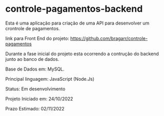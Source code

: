 # controle-pagamentos-backend

Esta é uma aplicação para criação de uma API para desenvolver um crontrole de pagamentos.

link para Front End do projeto: https://github.com/bragarr/controle-pagamentos

Durante a fase inicial do projeto esta ocorrendo a contrução do backend junto ao banco de dados.

Base de Dados em: MySQL.

Principal linguagem: JavaScript (Node.Js)

Status: Em desenvolvimento

Projeto Iniciado em: 24/10/2022

Prazo Estimado: 02/11/2022
